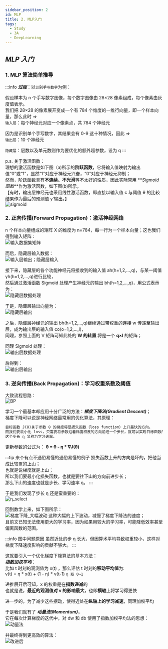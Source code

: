 ```yaml
---
sidebar_position: 2
id: MLP
title: 2. MLP入门
tags:
  - Study
  - 3A
  - DeepLearning
---
```


## _MLP 入门_

### 1. MLP 算法简单推导

:::info **_过程_**：以`识别手写数字`为例：

假设样本为 n 个手写数字图像，每个数字图像由 28×28 像素组成，每个像素由灰度值表示。  
我们把 28×28 的像素展开变成一个有 784 个维度的一维行向量，即一个样本向量，那么此时 =>  
`输入层`：每个神经元对应一个像素点，共 784 个神经元

因为是识别单个手写数字，其结果会有 0-9 这十种情况，因此 =>  
`输出层`：10 个神经元

`隐藏层`：层数以及单元数则作为要优化的额外超参数，设为 q
:::

p.s. 关于激活函数：  
理想的激活函数是如下图（a)所示的**阶跃函数**，它将输入值映射为输出值“0”或“1”，显然“1”对应于神经元兴奋，“0”对应于神经元抑制；  
然而，阶跃函数具有**不连续、不光滑**等不太好的性质，因此实际常用 **_Sigmoid 函数_**作为激活函数，如下图(b)所示。  
【有时，输出层神经元也采用线性激活函数，即直接以输入值 c 与阈值 θ 的比较结果作为最后的预测值 y’输出。】  
![sigmoid](https://jcqn.oss-cn-beijing.aliyuncs.com/img_blog/DL_1.jpg)

### 2. 正向传播(Forward Propagation)：激活神经网络

n 个样本向量组成的矩阵 X 的维度为 n×784，每一行为一个样本向量；这也我们得到输入矩阵：  
![输入数据集矩阵](https://jcqn.oss-cn-beijing.aliyuncs.com/img_blog/DL_2.jpg)

而后，隐藏层输入数据：  
![输入层输出；隐藏层输入](https://jcqn.oss-cn-beijing.aliyuncs.com/img_blog/DL_3.jpg)

接下来，隐藏层的各个功能神经元将接收到的输入值 ah(h=1,2,…,q)，与某一阈值 γh(h=1,2,…,q)进行比较，  
然后通过激活函数 Sigmoid 处理产生神经元的输出 bh(h=1,2,…,q)，用公式表示为：  
![隐藏层数据处理](https://jcqn.oss-cn-beijing.aliyuncs.com/img_blog/DL_4.jpg)

于是，隐藏层输出向量为：  
![隐藏层输出](https://jcqn.oss-cn-beijing.aliyuncs.com/img_blog/DL_5.jpg)

之后，隐藏层神经元的输出 bh(h=1,2,…,q)继续通过带权重的连接 w 传递至输出层，成为输出层的输入值 co(o=1,2,…,l)，  
同理，参照上面的 V 矩阵可知此处的 **W 的转置** 将是一个 **q×l** 的矩阵；

同理 Sigmoid 处理：  
![输出层数据处理](https://jcqn.oss-cn-beijing.aliyuncs.com/img_blog/DL_6.jpg)

后得到：  
![输出层输出](https://jcqn.oss-cn-beijing.aliyuncs.com/img_blog/DL_7.jpg)

### 3. 逆向传播(Back Propagation)：学习权重系数及阈值

大致流程思路：  
![BP](https://jcqn.oss-cn-beijing.aliyuncs.com/img_blog/DL_bp.png)

学习一个最基本却应用十分广泛的方法：**_梯度下降法(Gradient Descent)_**；  
梯度下降可以说是神经网络最常用的优化算法，其原理：

```markdown
目标函数 J(θ)关于参数 θ 的梯度将是损失函数（loss function）上升最快的方向。  
而我们要最小化 loss，只需要将参数沿着梯度相反的方向前进一个步长，就可以实现目标函数的下降。  
这个步长 η 又称为学习速率。
```

更新参数的公式为：
**θ = θ - η \* ∇J(θ)**

:::tip 来个有点不通俗易懂的通俗易懂的例子
损失函数上升的方向是坏的，把他当成比较累的上山；  
也就是说梯度就是上山；  
所以我们要最小化损失函数，也就是要往下山的方向前进步长；  
那么下山的速度也就是步长、学习速率 η。
:::

于是我们发现了步长 η 还是蛮重要的：  
![η_select](https://jcqn.oss-cn-beijing.aliyuncs.com/img_blog/DL_%CE%B7_select.jpg)

回到数学上来，如下图所示：  
![梯度下降_大幅波动](https://jcqn.oss-cn-beijing.aliyuncs.com/img_blog/DL_9.jpg)
这种大幅的上下波动，减慢了梯度下降法的速度；  
且前文已知无法使用更大的学习率，因为如果用较大的学习率，可能降低效率甚至偏离函数的范围。

:::info 图中问题原因
虽然近处的步 η 长大，但因算术平均导致权重较小，这样对梯度下降速度影响的贡献不够大。
:::

这就要引入一个优化梯度下降算法的基本方法：  
**_指数加权平均_**：  
比如 t 时刻的观测值为 x(t) ，那么评估 t 时刻的**移动平均值**为:  
v(t) = η \* x(t) + (1 - η) \* v(t-1) `η 取 0~1`

递推展开后可知，x 的权重是在**指数递减**的  
也就是说，**最近的观测值对 v 的影响最大**，也即**横轴**上将学习得更快

进一步的，为了减少这些摆动，使得近处在**纵轴上的学习减速**，同理加权平均

于是我们就有了 **_动量法(Momentum)_**，  
它在每次计算梯度的迭代中，对 dw 和 db 使用了指数加权平均法的思想：  
![动量法](https://jcqn.oss-cn-beijing.aliyuncs.com/img_blog/DL_Momentum.jpg)

并最终得到更高效的算法：  
![改进后](https://jcqn.oss-cn-beijing.aliyuncs.com/img_blog/DL_9UP.jpg)
